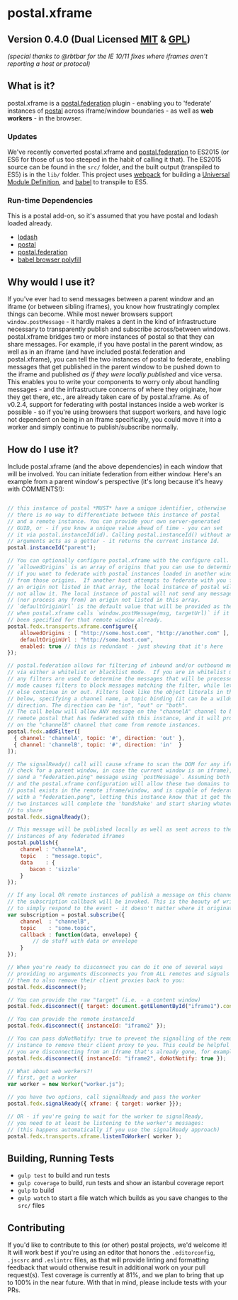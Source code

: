 # postal.xframe

## Version 0.4.0 (Dual Licensed [MIT](http://www.opensource.org/licenses/mit-license) & [GPL](http://www.opensource.org/licenses/gpl-license))

*(special thanks to @rbtbar for the IE 10/11 fixes where iframes aren't reporting a host or protocol)*

## What is it?
postal.xframe is a [postal.federation](https://github.com/postaljs/postal.federation) plugin - enabling you to 'federate' instances of [postal](https://github.com/postaljs/postal.js) across iframe/window boundaries - as well as **web workers** - in the browser.

### Updates
We've recently converted postal.xframe and [postal.federation](https://github.com/postaljs/postal.federation) to ES2015 (or ES6 for those of us too steeped in the habit of calling it that). The ES2015 source can be found in the `src/` folder, and the built output (transpiled to ES5) is in the `lib/` folder. This project uses [webpack](http://webpack.github.io/) for building a [Universal Module Definition](http://webpack.github.io/docs/configuration.html#output-library), and [babel](http://babeljs.io/) to transpile to ES5.

### Run-time Dependencies

This is a postal add-on, so it's assumed that you have postal and lodash loaded already.

* [lodash](https://lodash.com/)
* [postal](https://github.com/postaljs/postal.js)
* [postal.federation](https://github.com/postaljs/postal.federation)
* [babel browser polyfill](https://babeljs.io/docs/usage/polyfill/)

## Why would I use it?
If you've ever had to send messages between a parent window and an iframe (or between sibling iframes), you know how frustratingly complex things can become. While most newer browsers support `window.postMessage` - it hardly makes a dent in the kind of infrastructure necessary to transparently publish and subscribe across/between windows. postal.xframe bridges two or more instances of postal so that they can share messages. For example, if you have postal in the parent window, as well as in an iframe (and have included postal.federation and postal.xframe), you can tell the two instances of postal to federate, enabling messages that get published in the parent window to be pushed down to the iframe and published *as if they were locally published* and vice versa. This enables you to write your components to worry only about handling messages - and the infrastructure concerns of where they originate, how they get there, etc., are already taken care of by postal.xframe. As of v0.2.4, support for federating with postal instances inside a web worker is possible - so if you're using browsers that support workers, and have logic not dependent on being in an iframe specifically, you could move it into a worker and simply continue to publish/subscribe normally.

## How do I use it?
Include postal.xframe (and the above dependencies) in each window that will be involved. You can initiate federation from either window. Here's an example from a parent window's perspective (it's long because it's heavy with COMMENTS!):

```javascript

// this instance of postal *MUST* have a unique identifier, otherwise
// there is no way to differentiate between this instance of postal
// and a remote instance. You can provide your own server-generated
// GUID, or - if you know a unique value ahead of time - you can set
// it via postal.instanceId(id). Calling postal.instanceId() without any
// arguments acts as a getter - it returns the current instance Id.
postal.instanceId("parent");

// You can optionally configure postal.xframe with the configure call.
// `allowedOrigins` is an array of origins that you can use to determine
// if you want to federate with postal instances loaded in another window
// from those origins.  If another host attempts to federate with you from
// an origin not listed in that array, the local instance of postal will
// not allow it. The local instance of postal will not send any messages to
// (nor process any from) an origin not listed in this array.
// `defaultOriginUrl` is the default value that will be provided as the "targetUrl"
// when postal.xframe calls `window.postMessage(msg, targetUrl)` if it hasn't
// been specified for that remote window already.
postal.fedx.transports.xframe.configure({
	allowedOrigins : [ "http://some.host.com", "http://another.com" ],
	defaultOriginUrl : "http://some.host.com",
	enabled: true // this is redundant - just showing that it's here
});

// postal.federation allows for filtering of inbound and/or outbound messages
// via either a whitelist or blacklist mode.  If you are in whitelist mode (the default),
// any filters are used to determine the messages that will be processed, whereas blacklist
// mode causes filters to block messages matching the filter, while letting anything
// else continue in or out. Filters look like the object literals in the array argument
// below, specifying a channel name, a topic binding (it can be a wildcard), and a
// direction. The direction can be "in", "out" or "both".
// The call below will allow ANY message on the "channelA" channel to be sent out to any
// remote postal that has federated with this instance, and it will process any messages
// on the "channelB" channel that come from remote instances.
postal.fedx.addFilter([
  { channel: 'channelA', topic: '#', direction: 'out' },
  { channel: 'channelB', topic: '#', direction: 'in'  }
]);

// The signalReady() call will cause xframe to scan the DOM for any iframe (and also
// check for a parent window, in case the current window is an iframe), and it will
// send a "federation.ping" message using `postMessage`. Assuming both browser security
// and the postal.xframe configuration will allow these two domains to communicate, if
// postal exists in the remote iframe/window, and is capable of federating, it will respond
// with a "federation.pong", letting this instance know that it got the message, and the
// two instances will complete the 'handshake' and start sharing whatever they are allowed
// to share
postal.fedx.signalReady();

// This message will be published locally as well as sent across to the remote postal
// instances of any federated iframes
postal.publish({
	channel : "channelA",
	topic   : "message.topic",
	data    : {
	   bacon : 'sizzle'
	}
});

// If any local OR remote instances of publish a message on this channel and topic,
// the subscription callback will be invoked. This is the beauty of writing your code
// to simply respond to the event - it doesn't matter where it originated.
var subscription = postal.subscribe({
	channel  : "channelB",
	topic    : "some.topic",
	callback : function(data, envelope) {
		// do stuff with data or envelope
	}
});

// When you're ready to disconnect you can do it one of several ways
// providing no arguments disconnects you from ALL remotes and signals to
// them to also remove their client proxies back to you:
postal.fedx.disconnect();

// You can provide the raw "target" (i.e. - a content window)
postal.fedx.disconnect({ target: document.getElementById("iframe1").contentWindow });

// You can provide the remote instanceId
postal.fedx.disconnect({ instanceId: "iframe2" });

// You can pass doNotNotify: true to prevent the signalling of the remote
// instance to remove their client proxy to you. This could be helpful if
// you are disconnecting from an iframe that's already gone, for example
postal.fedx.disconnect({ instanceId: "iframe2", doNotNotify: true });

// What about web workers?!
// first, get a worker
var worker = new Worker("worker.js");

// you have two options, call signalReady and pass the worker
postal.fedx.signalReady({ xframe: { target: worker }});

// OR - if you're going to wait for the worker to signalReady,
// you need to at least be listening to the worker's messages:
// (this happens automatically if you use the signalReady approach)
postal.fedx.transports.xframe.listenToWorker( worker );

```

## Building, Running Tests

* `gulp test` to build and run tests
* `gulp coverage` to build, run tests and show an istanbul coverage report
* `gulp` to build
* `gulp watch` to start a file watch which builds as you save changes to the `src/` files

## Contributing

If you'd like to contribute to this (or other) postal projects, we'd welcome it! It will work best if you're using an editor that honors the `.editorconfig`, `.jscsrc` and `.eslintrc` files, as that will provide linting and formatting feedback that would otherwise result in additional work on your pull request(s). Test coverage is currently at 81%, and we plan to bring that up to 100% in the near future. With that in mind, please include tests with your PRs.

